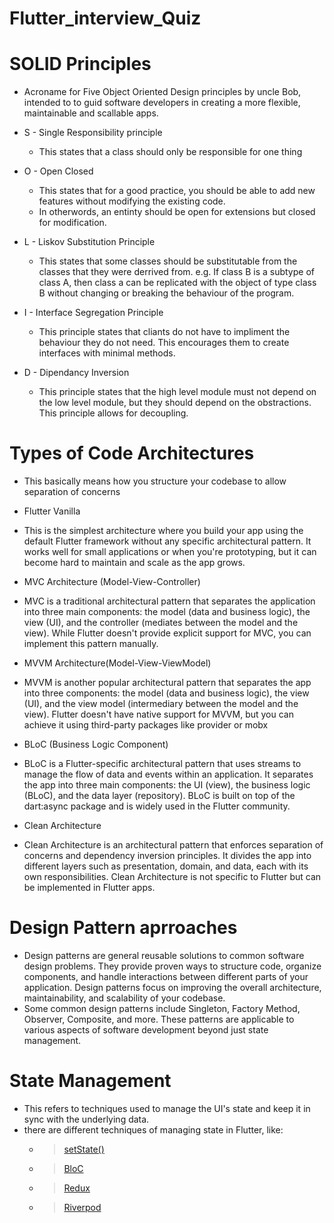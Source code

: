 # Flutter_interview_Quiz
# SOLID Principles
- Acroname for Five Object Oriented Design principles by uncle Bob, intended to to guid software developers in creating a more flexible, maintainable and scallable apps. 

* S - Single Responsibility principle
    - This states that a class should only be responsible for one thing

* O - Open Closed
    - This states that for a good practice, you should be able to add new features without modifying the existing code.
    - In otherwords, an entinty should be open for extensions but closed for modification.

* L - Liskov Substitution Principle
    - This states that some classes should be substitutable from the classes that they were derrived from. e.g. If class B is a subtype of class A, then class a can be replicated with the object of type class B without changing or breaking the behaviour of the program.

* I - Interface Segregation Principle
    - This principle states that cliants do not have to impliment the behaviour they do not need. This encourages them to create interfaces with minimal methods.

* D - Dipendancy Inversion 
    - This principle states that the high level module must not depend on the low level module, but they should depend on the obstractions. This principle allows for decoupling.


# Types of Code Architectures 
- This basically means how you structure your codebase to allow separation of concerns

* Flutter Vanilla
- This is the simplest architecture where you build your app using the default Flutter framework without any specific architectural pattern. It works well for small applications or when you're prototyping, but it can become hard to maintain and scale as the app grows.

* MVC Architecture (Model-View-Controller)
-  MVC is a traditional architectural pattern that separates the application into three main components: the model (data and business logic), the view (UI), and the controller (mediates between the model and the view). While Flutter doesn't provide explicit support for MVC, you can implement this pattern manually.

* MVVM Architecture(Model-View-ViewModel)
- MVVM is another popular architectural pattern that separates the app into three components: the model (data and business logic), the view (UI), and the view model (intermediary between the model and the view). Flutter doesn't have native support for MVVM, but you can achieve it using third-party packages like provider or mobx

* BLoC (Business Logic Component)
-  BLoC is a Flutter-specific architectural pattern that uses streams to manage the flow of data and events within an application. It separates the app into three main components: the UI (view), the business logic (BLoC), and the data layer (repository). BLoC is built on top of the dart:async package and is widely used in the Flutter community.

* Clean Architecture
- Clean Architecture is an architectural pattern that enforces separation of concerns and dependency inversion principles. It divides the app into different layers such as presentation, domain, and data, each with its own responsibilities. Clean Architecture is not specific to Flutter but can be implemented in Flutter apps.


# 

# Design Pattern aprroaches 
- Design patterns are general reusable solutions to common software design problems. They provide proven ways to structure code, organize components, and handle interactions between different parts of your application. Design patterns focus on improving the overall architecture, maintainability, and scalability of your codebase. 
- Some common design patterns include Singleton, Factory Method, Observer, Composite, and more. These patterns are applicable to various aspects of software development beyond just state management.

#

# State Management 
- This refers to techniques used to manage the UI's state and keep it in sync with the underlying data.
- there are different techniques of managing state in Flutter, like:
   - > [setState()](https://api.flutter.dev/flutter/widgets/State/setState.html)
   - > [BloC](https://bloclibrary.dev/#/)
   - > [Redux](https://pub.dev/packages/flutter_redux)
   - > [Riverpod](https://pub.dev/packages/riverpod)

#

#